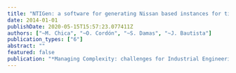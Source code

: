 ```yaml
---
title: "NTIGen: a software for generating Nissan based instances for time and space assembly line balancing"
date: 2014-01-01
publishDate: 2020-05-15T15:57:23.077411Z
authors: ["~M. Chica", "~O. Cordón", "~S. Damas", "~J. Bautista"]
publication_types: ["6"]
abstract: ""
featured: false
publication: "*Managing Complexity: challenges for Industrial Engineering and Operations Management*"
---
```


